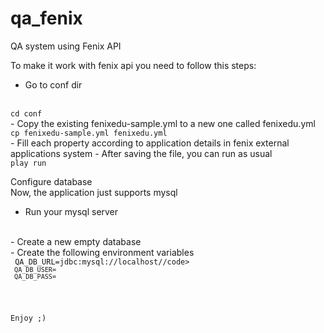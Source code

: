 qa_fenix
========

QA system using Fenix API

To make it work with fenix api you need to follow this steps:
- Go to conf dir
<br>
<code>cd conf</code>
<br>
- Copy the existing fenixedu-sample.yml to a new one called fenixedu.yml
<br>
<code>cp fenixedu-sample.yml fenixedu.yml</code>
<br>
- Fill each property according to application details in fenix external applications system
- After saving the file, you can run as usual
<br>
<code>play run</code>
<br>

Configure database
<br>
Now, the application just supports mysql
<br>
- Run your mysql server
<br>
- Create a new empty database
<br>
- Create the following environment variables
<br>
<code> QA_DB_URL=jdbc:mysql://localhost/<db name>/code>
<code> QA_DB_USER=<user for your db></code>
<code> QA_DB_PASS=<password for your db></code>
<br>

Enjoy ;)
